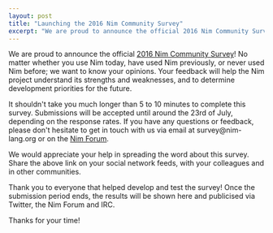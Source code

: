 ```yaml
---
layout: post
title: "Launching the 2016 Nim Community Survey"
excerpt: "We are proud to announce the official 2016 Nim Community Survey! No matter whether you use Nim today, have used Nim previously, or never used Nim before; we want to know your opinions. Your feedback will help the Nim project understand its strengths and weaknesses, and to determine development priorities for the future."
---
```


<p>We are proud to announce the official <a class="reference external" href="http://goo.gl/forms/XJ3TPsaiIQe5HlTB2">2016 Nim Community Survey</a>! No matter whether you use Nim today, have used Nim previously, or never used Nim before; we want to know your opinions. Your feedback will help the Nim project understand its strengths and weaknesses, and to determine development priorities for the future.</p>
<p>It shouldn't take you much longer than 5 to 10 minutes to complete this survey. Submissions will be accepted until around the 23rd of July, depending on the response rates. If you have any questions or feedback, please don't hesitate to get in touch with us via email at survey@nim-lang.org or on the <a class="reference external" href="http://forum.nim-lang.org">Nim Forum</a>.</p>
<p>We would appreciate your help in spreading the word about this survey. Share the above link on your social network feeds, with your colleagues and in other communities.</p>
<p>Thank you to everyone that helped develop and test the survey! Once the submission period ends, the results will be shown here and publicised via Twitter, the Nim Forum and IRC.</p>
<p>Thanks for your time! </p>
